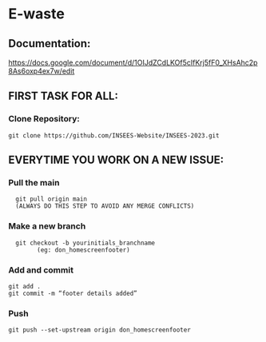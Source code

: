 # E-waste

## Documentation:
https://docs.google.com/document/d/1OIJdZCdLKOf5cIfKrj5fF0_XHsAhc2p8As6oxp4ex7w/edit

## FIRST TASK FOR ALL: 
	
  ### Clone Repository: 
    git clone https://github.com/INSEES-Website/INSEES-2023.git

## EVERYTIME YOU WORK ON A NEW ISSUE:
### Pull the main
      git pull origin main 
      (ALWAYS DO THIS STEP TO AVOID ANY MERGE CONFLICTS)
### Make a new branch
	  git checkout -b yourinitials_branchname
			(eg: don_homescreenfooter)
### Add and commit
    git add .
    git commit -m “footer details added”
### Push
    git push --set-upstream origin don_homescreenfooter
